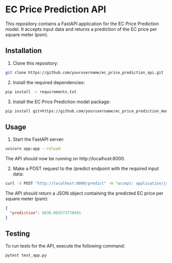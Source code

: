 # EC Price Prediction API

This repository contains a FastAPI application for the EC Price Prediction model. It accepts input data and returns a prediction of the EC price per square meter (psm).

## Installation

1. Clone this repository:

```bash
git clone https://github.com/yourusername/ec_price_prediction_api.git
```

2. Install the required dependencies:
```bash
pip install -r requirements.txt
```

3. Install the EC Price Prediction model package:
```bash
pip install git+https://github.com/yourusername/ec_price_prediction_model.git
```

## Usage
1. Start the FastAPI server:
```bash
uvicorn app:app --reload
```
The API should now be running on http://localhost:8000.

2. Make a POST request to the /predict endpoint with the required input data:
```bash
curl -X POST "http://localhost:8000/predict" -H "accept: application/json" -H "Content-Type: application/json" -d '{"x": 17172.45151, "y": 35519.53147, "area": 122.0, "floor_range": "06-10", "type_of_sale": "Resale", "district": 22, "district_name": "Boon Lay, Jurong, Tuas", "remaining_lease": 72.31506849315069, "price_index": 168.1}'
```
The API should return a JSON object containing the predicted EC price per square meter (psm):
```json
{
  "prediction": 9836.065573770491
}
```

## Testing
To run tests for the API, execute the following command:

```bash
pytest test_app.py
```
